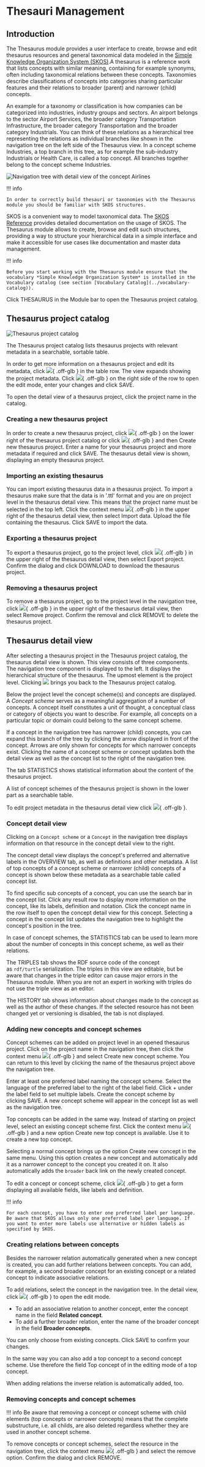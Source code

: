# Thesauri Management

## Introduction

The Thesaurus module provides a user interface to create, browse and edit thesaurus resources and general taxonomical data modeled in the [Simple Knowledge Organization System (SKOS)](https://www.w3.org/2004/02/skos/vocabs).A thesaurus is a reference work that lists concepts with similar meaning, containing for example synonyms, often including taxonomical relations between these concepts. Taxonomies describe classifications of concepts into categories sharing particular features and their relations to broader (parent) and narrower (child) concepts.

An example for a taxonomy or classification is how companies can be categorized into industries, industry groups and sectors. An airport belongs to the sector Airport Services, the broader category Transportation Infrastructure, the broader category Transportation and the broader category Industrials. You can think of these relations as a hierarchical tree representing the relations as individual branches like shown in the navigation tree on the left side of the Thesaurus view. In a concept scheme Industries, a top branch in this tree, as for example the sub-industry Industrials or Health Care, is called a top concept. All branches together belong to the concept scheme Industries.

![Navigation tree with detail view of the concept Airlines](./CMEM-19-02-navigation-tree.png "Navigation tree with detail view of the concept Airlines")


!!! info 

    In order to correctly build thesauri or taxonomies with the Thesaurus module you should be familiar with SKOS structures.

SKOS is a convenient way to model taxonomical data. The [SKOS Reference](https://www.w3.org/TR/2009/REC-skos-reference-20090818/) provides detailed documentation on the usage of SKOS. The Thesaurus module allows to create, browse and edit such structures, providing a way to structure your hierarchical data in a simple interface and make it accessible for use cases like documentation and master data management.

!!! info

    Before you start working with the Thesaurus module ensure that the vocabulary *Simple Knowledge Organization System* is installed in the Vocabulary catalog (see section [Vocabulary Catalog](../vocabulary-catalog)).

Click THESAURUS in the Module bar to open the Thesaurus project catalog.

## Thesaurus project catalog

![Thesaurus project catalog](./CMEM-19-02-thesaurus-project-catalog.png "Thesaurus project catalog")

The Thesaurus project catalog lists thesaurus projects with relevant metadata in a searchable, sortable table.

In order to get more information on a thesaurus project and edit its metadata, click ![](./ic_keyboard_arrow_down_black_18dp_1x.png){ .off-glb } in the table row. The view expands showing the project metadata. Click ![](./ic_mode_edit_black_18dp_1x.png){ .off-glb } on the right side of the row to open the edit mode, enter your changes and click SAVE.

To open the detail view of a thesaurus project, click the project name in the catalog.

### Creating a new thesaurus project

In order to create a new thesaurus project, click ![](./ic_add_circle_black_18dp_1x.png){ .off-glb } on the lower right of the thesaurus project catalog or click ![](./ic_more_vert_black_18dp_1x.png){ .off-glb } and then Create new thesaurus project. Enter a name for your thesaurus project and more metadata if required and click SAVE. The thesaurus detail view is shown, displaying an empty thesaurus project.

### Importing an existing thesaurus
You can import existing thesaurus data in a thesaurus project. To import a thesaurus make sure that the data is in '.ttl' format and you are on project level in the thesaurus detail view. This means that the project name must be selected in the top left. Click the context menu ![](./ic_more_vert_black_18dp_1x.png){ .off-glb } in the upper right of the thesaurus detail view, then select Import data. Upload the file containing the thesaurus. Click SAVE to import the data.

### Exporting a thesaurus project

To export a thesaurus project, go to the project level, click ![](./ic_more_vert_black_18dp_1x.png){ .off-glb } in the upper right of the thesaurus detail view, then select Export project. Confirm the dialog and click DOWNLOAD to download the thesaurus project.

### Removing a thesaurus project

To remove a thesaurus project, go to the project level in the navigation tree, click ![](./ic_more_vert_black_18dp_1x.png){ .off-glb } in the upper right of the thesaurus detail view, then select Remove project. Confirm the removal and click REMOVE to delete the thesaurus project.

## Thesaurus detail view

After selecting a thesaurus project in the Thesaurus project catalog, the thesaurus detail view is shown. This view consists of three components. The navigation tree component is displayed to the left. It displays the hierarchical structure of the thesaurus. The upmost element is the project level. Clicking ![](./ic_chevron_left_black_18dp_1x.png) brings you back to the Thesaurus project catalog.

Below the project level the concept scheme(s) and concepts are displayed. A *Concept scheme* serves as a meaningful aggregation of a number of concepts. A concept itself constitutes a unit of thought, a conceptual class or category of objects you want to describe. For example, all concepts on a particular topic or domain could belong to the same concept scheme.

If a concept in the navigation tree has narrower (child) concepts, you can expand this branch of the tree by clicking the arrow displayed in front of the concept. Arrows are only shown for concepts for which narrower concepts exist. Clicking the name of a concept scheme or concept updates both the detail view as well as the concept list to the right of the navigation tree.

The tab STATISTICS shows statistical information about the content of the thesaurus project.

A list of concept schemes of the thesaurus project is shown in the lower part as a searchable table.

To edit project metadata in the thesaurus detail view click ![](./ic_mode_edit_black_18dp_1x.png){ .off-glb }.

### Concept detail view

Clicking on a `Concept scheme` or a `Concept` in the navigation tree displays information on that resource in the concept detail view to the right.

The concept detail view displays the concept's preferred and alternative labels in the OVERVIEW tab, as well as definitions and other metadata. A list of top concepts of a concept scheme or narrower (child) concepts of a concept is shown below these metadata as a searchable table called concept list.

To find specific sub concepts of a concept, you can use the search bar in the concept list. Click any result row to display more information on the concept, like its labels, definition and notation. Click the concept name in the row itself to open the concept detail view for this concept. Selecting a concept in the concept list updates the navigation tree to highlight the concept's position in the tree.

In case of concept schemes, the STATISTICS tab can be used to learn more about the number of concepts in this concept scheme, as well as their relations.

The TRIPLES tab shows the RDF source code of the concept as `rdf/turtle` serialization. The triples in this view are editable, but be aware that changes in the triple editor can cause major errors in the Thesaurus module. When you are not an expert in working with triples do not use the triple view as an editor.

The HISTORY tab shows information about changes made to the concept as well as the author of these changes. If the selected resource has not been changed yet or versioning is disabled, the tab is not displayed.

### Adding new concepts and concept schemes

Concept schemes can be added on project level in an opened thesaurus project. Click on the project name in the navigation tree, then click the context menu ![](./ic_more_vert_black_18dp_1x.png){ .off-glb } and select Create new concept scheme. You can return to this level by clicking the name of the thesaurus project above the navigation tree.

Enter at least one preferred label naming the concept scheme. Select the language of the preferred label to the right of the label field. Click + under the label field to set multiple labels. Create the concept scheme by clicking SAVE. A new concept scheme will appear in the concept list as well as the navigation tree.

Top concepts can be added in the same way. Instead of starting on project level, select an existing concept scheme first. Click the context menu ![](./ic_more_vert_black_18dp_1x.png){ .off-glb } and a new option Create new top concept is available. Use it to create a new top concept.

Selecting a normal concept brings up the option Create new concept in the same menu. Using this option creates a new concept and automatically add it as a narrower concept to the concept you created it on. It also automatically adds the `broader` back link on the newly created concept.

To edit a concept or concept scheme, click ![](./ic_mode_edit_black_18dp_1x.png){ .off-glb } to get a form displaying all available fields, like labels and definition.

!!! info

    For each concept, you have to enter one preferred label per language. Be aware that SKOS allows only one preferred label per language. If you want to enter more labels use alternative or hidden labels as specified by SKOS.

### Creating relations between concepts

Besides the narrower relation automatically generated when a new concept is created, you can add further relations between concepts. You can add, for example, a second broader concept for an existing concept or a related concept to indicate associative relations.

To add relations, select the concept in the navigation tree. In the detail view, click ![](./ic_mode_edit_black_18dp_1x.png){ .off-glb } to open the edit mode.

-   To add an associative relation to another concept, enter the concept name in the field **Related concept**.
-   To add a further broader relation, enter the name of the broader concept in the field **Broader concepts**.

You can only choose from existing concepts. Click SAVE to confirm your changes.

In the same way you can also add a top concept to a second concept scheme. Use therefore the field Top concept of in the editing mode of a top concept.

When adding relations the inverse relation is automatically added, too.

### Removing concepts and concept schemes

!!! info
    Be aware that removing a concept or concept scheme with child elements (top concepts or narrower concepts) means that the complete substructure, i.e. all childs, are also deleted regardless whether they are used in another concept scheme.

To remove concepts or concept schemes, select the resource in the navigation tree, click the context menu ![](./ic_more_vert_black_18dp_1x.png){ .off-glb } and select the remove option. Confirm the dialog and click REMOVE.